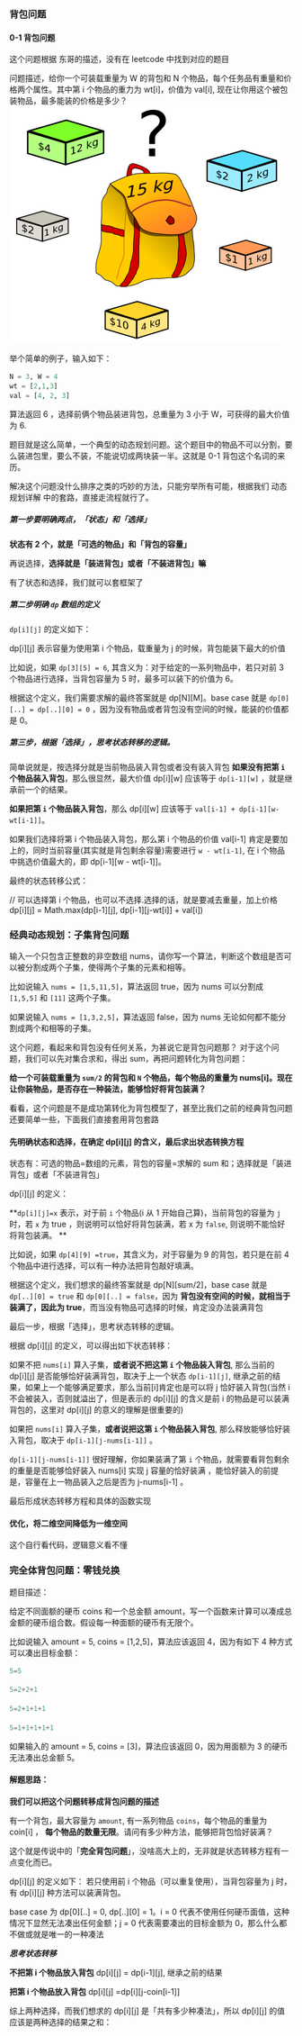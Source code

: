 ### 背包问题
#### 0-1 背包问题
这个问题根据 东哥的描述，没有在 leetcode 中找到对应的题目

问题描述，给你一个可装载重量为 W 的背包和 N 个物品，每个任务品有重量和价格两个属性。其中第 i 个物品的重力为 wt[i]，价值为 val[i], 现在让你用这个被包装物品，最多能装的价格是多少？
![01背包问题描述1](../imgs/bag1.png)

举个简单的例子，输入如下：
```python
N = 3, W = 4
wt = [2,1,3]
val = [4, 2, 3] 
```
算法返回 6 ，选择前俩个物品装进背包，总重量为 3 小于 W，可获得的最大价值为 6.

题目就是这么简单，一个典型的动态规划问题。这个题目中的物品不可以分割，要么装进包里，要么不装，不能说切成两块装一半。这就是 0-1 背包这个名词的来历。

解决这个问题没什么排序之类的巧妙的方法，只能穷举所有可能，根据我们 动态规划详解 中的套路，直接走流程就行了。

##### 第一步要明确两点，「状态」和「选择」

**状态有 2 个，就是「可选的物品」和「背包的容量」**

再说选择，**选择就是「装进背包」或者「不装进背包」嘛**

有了状态和选择，我们就可以套框架了

##### 第二步明确 `dp` 数组的定义
`dp[i][j]` 的定义如下：

dp[i][j] 表示容量为使用第 i 个物品，载重量为 j 的时候，背包能装下最大的价值

比如说，如果 `dp[3][5] = 6`, 其含义为：对于给定的一系列物品中，若只对前 3 个物品进行选择，当背包容量为 5 时，最多可以装下的价值为 6。

根据这个定义，我们需要求解的最终答案就是 dp[N][M]。base case 就是 `dp[0][..] = dp[..][0] = 0` ，因为没有物品或者背包没有空间的时候，能装的价值都是 0。

##### 第三步，根据「选择」，思考状态转移的逻辑。

简单说就是，按选择分就是当前物品装入背包或者没有装入背包
**如果没有把第 `i` 个物品装入背包**，那么很显然，最大价值 dp[i][w] 应该等于 `dp[i-1][w]` ，就是继承前一个的结果。

**如果把第 `i` 个物品装入背包**，那么 dp[i][w] 应该等于 `val[i-1] + dp[i-1][w-wt[i-1]]`。

如果我们选择将第 i 个物品装入背包，那么第 i 个物品的价值 val[i-1] 肯定是要加上的，同时当前容量(其实就是背包剩余容量)需要进行  `w - wt[i-1]`, 在 i 个物品中挑选价值最大的，即 dp[i-1][w - wt[i-1]]。 

最终的状态转移公式：

// 可以选择第 i 个物品，也可以不选择.选择的话，就是要减去重量，加上价格
dp[i][j] = Math.max(dp[i-1][j], dp[i-1][j-wt[i]] + val[i])

### 经典动态规划：子集背包问题

输入一个只包含正整数的非空数组 nums，请你写一个算法，判断这个数组是否可以被分割成两个子集，使得两个子集的元素和相等。

比如说输入 `nums = [1,5,11,5]`，算法返回 true，因为 nums 可以分割成 `[1,5,5]` 和 `[11]` 这两个子集。

如果说输入 `nums = [1,3,2,5]`，算法返回 false，因为 nums 无论如何都不能分割成两个和相等的子集。

这个问题，看起来和背包没有任何关系，为甚说它是背包问题那？
对于这个问题，我们可以先对集合求和，得出 sum，再把问题转化为背包问题：

**给一个可装载重量为 `sum/2` 的背包和 `N` 个物品，每个物品的重量为 nums[i]。现在让你装物品，是否存在一种装法，能够恰好将背包装满？**

看看，这个问题是不是成功第转化为背包模型了，甚至比我们之前的经典背包问题还要简单一些，下面我们直接套用背包套路

#### 先明确状态和选择，在确定 dp[i][j] 的含义，最后求出状态转换方程

状态有：可选的物品=数组的元素，背包的容量=求解的 sum 和；选择就是「装进背包」或者「不装进背包」

dp[i][j] 的定义：

**`dp[i][j]=x` 表示，对于前 `i` 个物品(i 从 1 开始自己算)，当前背包的容量为 `j` 时，若 `x` 为 true ，则说明可以恰好将背包装满，若 x 为 `false`, 则说明不能恰好将背包装满。 **

比如说，如果 `dp[4][9] =true`，其含义为，对于容量为 9 的背包，若只是在前 4 个物品中进行选择，可以有一种办法把背包敲好填满。

根据这个定义，我们想求的最终答案就是 dp[N][sum/2]，base case 就是 `dp[..][0] = true` 和 `dp[0][..] = false`，因为
**背包没有空间的时候，就相当于装满了，因此为 true**，而当没有物品可选择的时候，肯定没办法装满背包

最后一步，根据「选择」，思考状态转移的逻辑。

根据 dp[i][j] 的定义，可以得出如下状态转移：

如果不把 `nums[i]` 算入子集，**或者说不把这第 `i` 个物品装入背包**, 那么当前的 dp[i][j] 是否能够恰好装满背包，取决于上一个状态 `dp[i-1][j]`, 继承之前的结果，如果上一个能够满足要求，那么当前[i]肯定也是可以将 j 恰好装入背包(当然 i 不会被装入，否则就溢出了，但是表示的 dp[i][j] 的含义是前 i 的物品是可以装满背包的，这里对 dp[i][j] 的意义的理解是很重要的)

如果把 `nums[i]` 算入子集，**或者说把这第 `i` 个物品装入背包**, 那么释放能够恰好装入背包，取决于 `dp[i-1][j-nums[i-1]]` 。

`dp[i-1][j-nums[i-1]]` 很好理解，你如果装满了第 `i` 个物品，就需要看背包剩余的重量是否能够恰好装入 nums[i] 实现 j 容量的恰好装满 ，能恰好装入的前提是，容量在上一物品装入之后是否为  j-nums[i-1] 。

最后形成状态转移方程和具体的函数实现

#### 优化，将二维空间降低为一维空间

这个自行看代码，逻辑意义看不懂

### 完全体背包问题：零钱兑换

题目描述：

给定不同面额的硬币 coins 和一个总金额 amount，写一个函数来计算可以凑成总金额的硬币组合数。假设每一种面额的硬币有无限个。

比如说输入 amount = 5, coins = [1,2,5]，算法应该返回 4，因为有如下 4 种方式可以凑出目标金额：

```python
5=5

5=2+2+1

5=2+1+1+1

5=1+1+1+1+1

```
如果输入的 amount = 5, coins = [3]，算法应该返回 0，因为用面额为 3 的硬币无法凑出总金额 5。

#### 解题思路：

**我们可以把这个问题转移成背包问题的描述**

有一个背包，最大容量为 `amount`, 有一系列物品 `coins`，每个物品的重量为 coin[i] ， **每个物品的数量无限**。请问有多少种方法，能够把背包恰好装满？

这个就是传说中的「**完全背包问题**」，没啥高大上的，无非就是状态转移方程有一点变化而已。

dp[i][j] 的定义如下：
若只使用前 i 个物品（可以重复使用），当背包容量为 j 时，有 dp[i][j] 种方法可以装满背包。

base case 为 dp[0][..] = 0, dp[..][0] = 1。i = 0 代表不使用任何硬币面值，这种情况下显然无法凑出任何金额；j = 0 代表需要凑出的目标金额为 0，那么什么都不做或就是唯一的一种凑法

***思考状态转移***

**不把第 i 个物品放入背包** dp[i][j] = dp[i-1][j], 继承之前的结果

**把第 i 个物品放入背包** dp[i][j] =dp[i][j-coin[i-1]] 

综上两种选择，而我们想求的 dp[i][j] 是「共有多少种凑法」，所以 dp[i][j] 的值应该是两种选择的结果之和：
